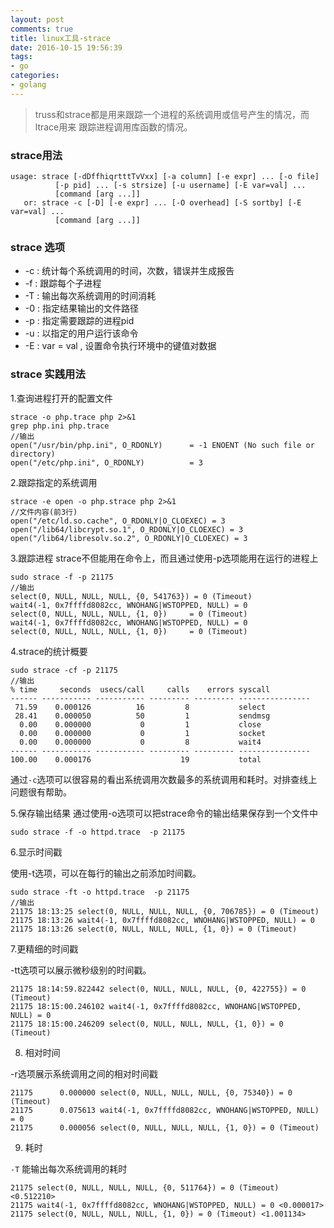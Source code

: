 ```yaml
---
layout: post
comments: true
title: linux工具-strace
date: 2016-10-15 19:56:39
tags:
- go
categories:
- golang
---
```


> truss和strace都是用来跟踪一个进程的系统调用或信号产生的情况，而 ltrace用来 跟踪进程调用库函数的情况。

### strace用法

    usage: strace [-dDffhiqrtttTvVxx] [-a column] [-e expr] ... [-o file]
              [-p pid] ... [-s strsize] [-u username] [-E var=val] ...
              [command [arg ...]]
       or: strace -c [-D] [-e expr] ... [-O overhead] [-S sortby] [-E var=val] ...
              [command [arg ...]]                        

<!-- more -->

### strace 选项

- -c : 统计每个系统调用的时间，次数，错误并生成报告
- -f : 跟踪每个子进程
- -T : 输出每次系统调用的时间消耗
- -0 : 指定结果输出的文件路径
- -p : 指定需要跟踪的进程pid
- -u : 以指定的用户运行该命令
- -E : var = val , 设置命令执行环境中的键值对数据

### strace 实践用法

1.查询进程打开的配置文件

    strace -o php.trace php 2>&1
    grep php.ini php.trace
    //输出
    open("/usr/bin/php.ini", O_RDONLY)      = -1 ENOENT (No such file or directory)
    open("/etc/php.ini", O_RDONLY)          = 3

2.跟踪指定的系统调用
    
    strace -e open -o php.strace php 2>&1
    //文件内容(前3行)
    open("/etc/ld.so.cache", O_RDONLY|O_CLOEXEC) = 3
    open("/lib64/libcrypt.so.1", O_RDONLY|O_CLOEXEC) = 3
    open("/lib64/libresolv.so.2", O_RDONLY|O_CLOEXEC) = 3

3.跟踪进程
strace不但能用在命令上，而且通过使用-p选项能用在运行的进程上

    sudo strace -f -p 21175
    //输出
    select(0, NULL, NULL, NULL, {0, 541763}) = 0 (Timeout)
    wait4(-1, 0x7ffffd8082cc, WNOHANG|WSTOPPED, NULL) = 0
    select(0, NULL, NULL, NULL, {1, 0})     = 0 (Timeout)
    wait4(-1, 0x7ffffd8082cc, WNOHANG|WSTOPPED, NULL) = 0
    select(0, NULL, NULL, NULL, {1, 0})     = 0 (Timeout)
    
4.strace的统计概要

    sudo strace -cf -p 21175
    //输出
    % time     seconds  usecs/call     calls    errors syscall
    ------ ----------- ----------- --------- --------- ----------------
     71.59    0.000126          16         8           select
     28.41    0.000050          50         1           sendmsg
      0.00    0.000000           0         1           close
      0.00    0.000000           0         1           socket
      0.00    0.000000           0         8           wait4
    ------ ----------- ----------- --------- --------- ----------------
    100.00    0.000176                    19           total

通过`-c`选项可以很容易的看出系统调用次数最多的系统调用和耗时。对排查线上问题很有帮助。

5.保存输出结果
通过使用-o选项可以把strace命令的输出结果保存到一个文件中

    sudo strace -f -o httpd.trace  -p 21175

6.显示时间戳

使用-t选项，可以在每行的输出之前添加时间戳。

    sudo strace -ft -o httpd.trace  -p 21175
    //输出
    21175 18:13:25 select(0, NULL, NULL, NULL, {0, 706785}) = 0 (Timeout)
    21175 18:13:26 wait4(-1, 0x7ffffd8082cc, WNOHANG|WSTOPPED, NULL) = 0
    21175 18:13:26 select(0, NULL, NULL, NULL, {1, 0}) = 0 (Timeout)

7.更精细的时间戳

-tt选项可以展示微秒级别的时间戳。
 
    21175 18:14:59.822442 select(0, NULL, NULL, NULL, {0, 422755}) = 0 (Timeout)
    21175 18:15:00.246102 wait4(-1, 0x7ffffd8082cc, WNOHANG|WSTOPPED, NULL) = 0
    21175 18:15:00.246209 select(0, NULL, NULL, NULL, {1, 0}) = 0 (Timeout)

8. 相对时间

-r选项展示系统调用之间的相对时间戳

    21175      0.000000 select(0, NULL, NULL, NULL, {0, 75340}) = 0 (Timeout)
    21175      0.075613 wait4(-1, 0x7ffffd8082cc, WNOHANG|WSTOPPED, NULL) = 0
    21175      0.000056 select(0, NULL, NULL, NULL, {1, 0}) = 0 (Timeout)

9. 耗时

`-T` 能输出每次系统调用的耗时

    21175 select(0, NULL, NULL, NULL, {0, 511764}) = 0 (Timeout) <0.512210>
    21175 wait4(-1, 0x7ffffd8082cc, WNOHANG|WSTOPPED, NULL) = 0 <0.000017>
    21175 select(0, NULL, NULL, NULL, {1, 0}) = 0 (Timeout) <1.001134>
    
                    